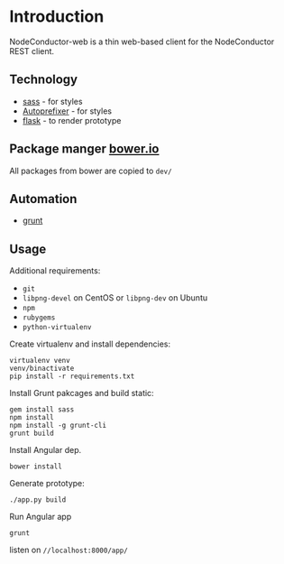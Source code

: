 # Introduction

NodeConductor-web is a thin web-based client for the NodeConductor REST client.

## Technology

* [sass][3] - for styles
* [Autoprefixer][4] - for styles
* [flask][7] - to render prototype

## Package manger [bower.io][5]

All packages from bower are copied to `dev/`

## Automation

* [grunt][6]

## Usage

Additional requirements:

* `git`
* `libpng-devel` on CentOS or `libpng-dev` on Ubuntu
* `npm`
* `rubygems`
* `python-virtualenv`

Create virtualenv and install dependencies:

    virtualenv venv
    venv/binactivate
    pip install -r requirements.txt

Install Grunt pakcages and build static:

    gem install sass
    npm install
    npm install -g grunt-cli
    grunt build

Install Angular dep.

    bower install

Generate prototype:

    ./app.py build

Run Angular app

    grunt

listen on `//localhost:8000/app/`

[1]: http://mihailyakimenko.com
[2]: http://whitescape.com
[3]: http://sass-lang.com
[4]: https://github.com/postcss/autoprefixer
[5]: http://bower.io
[6]: http://gruntjs.com
[7]: http://flask.pocoo.org/

